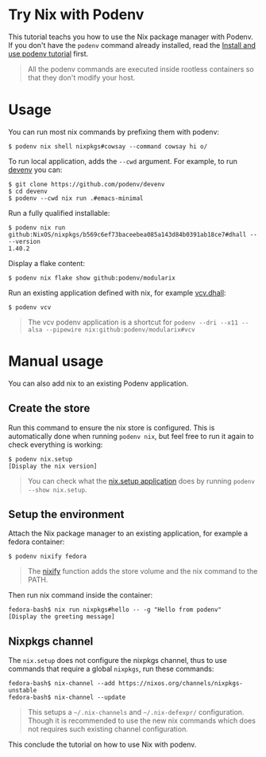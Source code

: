 # Try Nix with Podenv

This tutorial teachs you how to use the Nix package manager with Podenv.
If you don't have the `podenv` command already installed, read the [Install and use podenv tutorial](./install.md) first.

> All the podenv commands are executed inside rootless containers so that they don't modify your host.

# Usage

You can run most nix commands by prefixing them with podenv:

```ShellSession
$ podenv nix shell nixpkgs#cowsay --command cowsay hi o/
```

To run local application, adds the `--cwd` argument. For example, to run [devenv](https://github.com/podenv/devenv) you can:

```ShellSession
$ git clone https://github.com/podenv/devenv
$ cd devenv
$ podenv --cwd nix run .#emacs-minimal
```

Run a fully qualified installable:

```ShellSession
$ podenv nix run github:NixOS/nixpkgs/b569c6ef73baceebea085a143d84b0391ab18ce7#dhall -- --version
1.40.2
```

Display a flake content:

```ShellSession
$ podenv nix flake show github:podenv/modularix
```

Run an existing application defined with nix, for example [vcv.dhall](https://github.com/podenv/hub/blob/main/Applications/vcv.dhall):

```ShellSession
$ podenv vcv
```

> The vcv podenv application is a shortcut for `podenv --dri --x11 --alsa --pipewire nix:github:podenv/modularix#vcv`

# Manual usage

You can also add nix to an existing Podenv application.

## Create the store

Run this command to ensure the nix store is configured. This is automatically done when running `podenv nix`, but feel free to run it again to check everything is working:

```ShellSession
$ podenv nix.setup
[Display the nix version]
```

> You can check what the [nix.setup application](https://github.com/podenv/hub/blob/main/Builders/nix.dhall) does by running `podenv --show nix.setup`.

## Setup the environment

Attach the Nix package manager to an existing application, for example a fedora container:

```ShellSession
$ podenv nixify fedora
```

> The [nixify](https://github.com/podenv/hub/blob/main/Applications/nixify.dhall) function adds the store volume and the nix command to the PATH.

Then run nix command inside the container:

```ShellSession
fedora-bash$ nix run nixpkgs#hello -- -g "Hello from podenv"
[Display the greeting message]
```

## Nixpkgs channel

The `nix.setup` does not configure the nixpkgs channel, thus to use commands that require a global `nixpkgs`,
run these commands:

```ShellSession
fedora-bash$ nix-channel --add https://nixos.org/channels/nixpkgs-unstable
fedora-bash$ nix-channel --update
```

> This setups a `~/.nix-channels` and `~/.nix-defexpr/` configuration.
> Though it is recommended to use the new nix commands which does not requires such existing channel configuration.

This conclude the tutorial on how to use Nix with podenv.
